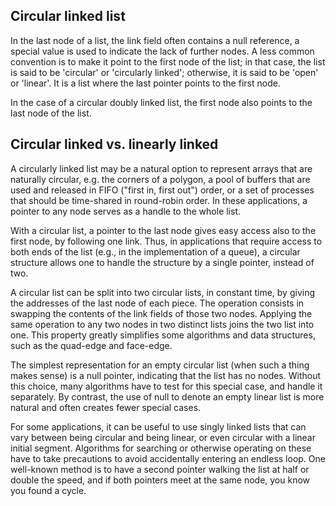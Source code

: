 
## Circular linked list
In the last node of a list, the link field often contains a null reference, a special value is used to indicate the lack of further nodes. A less common convention is to make it point to the first node of the list; in that case, the list is said to be 'circular' or 'circularly linked'; otherwise, it is said to be 'open' or 'linear'. It is a list where the last pointer points to the first node.

In the case of a circular doubly linked list, the first node also points to the last node of the list.

## Circular linked vs. linearly linked
A circularly linked list may be a natural option to represent arrays that are naturally circular, e.g. the corners of a polygon, a pool of buffers that are used and released in FIFO ("first in, first out") order, or a set of processes that should be time-shared in round-robin order. In these applications, a pointer to any node serves as a handle to the whole list.

With a circular list, a pointer to the last node gives easy access also to the first node, by following one link. Thus, in applications that require access to both ends of the list (e.g., in the implementation of a queue), a circular structure allows one to handle the structure by a single pointer, instead of two.

A circular list can be split into two circular lists, in constant time, by giving the addresses of the last node of each piece. The operation consists in swapping the contents of the link fields of those two nodes. Applying the same operation to any two nodes in two distinct lists joins the two list into one. This property greatly simplifies some algorithms and data structures, such as the quad-edge and face-edge.

The simplest representation for an empty circular list (when such a thing makes sense) is a null pointer, indicating that the list has no nodes. Without this choice, many algorithms have to test for this special case, and handle it separately. By contrast, the use of null to denote an empty linear list is more natural and often creates fewer special cases.

For some applications, it can be useful to use singly linked lists that can vary between being circular and being linear, or even circular with a linear initial segment. Algorithms for searching or otherwise operating on these have to take precautions to avoid accidentally entering an endless loop. One well-known method is to have a second pointer walking the list at half or double the speed, and if both pointers meet at the same node, you know you found a cycle.
